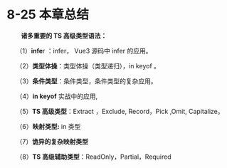 # 8-25 本章总结

　　  **诸多重要的 TS 高级类型语法：**

　　（1）**infe**r ：infer， Vue3 源码中 infer 的应用。

　　（2）**类型体操**：类型体操（类型递归），in keyof 。

　　（3）**条件类型**：条件类型，条件类型的复杂应用。

　　（4）**in keyof** 实战中的应用,

　　（5）**TS 高级类型**：Extract ，Exclude,  Record，Pick ,Omit, Capitalize。

　　（6）**映射类型:**  in  类型

　　（7）**诡异的复杂映射类型**

　　（8）**TS 高级辅助类型**：ReadOnly，Partial，Required

　　

　　

　　
